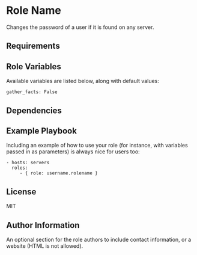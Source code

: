 Role Name
=========

Changes the password of a user if it is found on any server.

Requirements
------------



Role Variables
--------------

Available variables are listed below, along with default values:

    gather_facts: False

Dependencies
------------


Example Playbook
----------------

Including an example of how to use your role (for instance, with variables passed in as parameters) is always nice for users too:

    - hosts: servers
      roles:
         - { role: username.rolename }

License
-------

MIT

Author Information
------------------

An optional section for the role authors to include contact information, or a website (HTML is not allowed).
